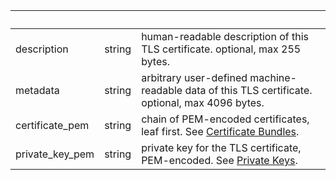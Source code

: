 <!-- Code generated for API Clients. DO NOT EDIT. -->

| &nbsp; | &nbsp; | &nbsp; |
|---|---|---|
| description | string | human-readable description of this TLS certificate. optional, max 255 bytes. |
| metadata | string | arbitrary user-defined machine-readable data of this TLS certificate. optional, max 4096 bytes. |
| certificate_pem | string | chain of PEM-encoded certificates, leaf first. See [Certificate Bundles](https://ngrok.com/docs/cloud-edge/endpoints#certificate-chains). |
| private_key_pem | string | private key for the TLS certificate, PEM-encoded. See [Private Keys](https://ngrok.com/docs/cloud-edge/endpoints#private-keys). |